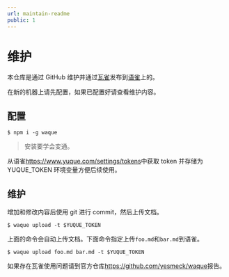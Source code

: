 ```yaml
---
url: maintain-readme
public: 1
---
```


# 维护

本仓库是通过 GitHub 维护并通过[瓦雀](https://github.com/yesmeck/waque)发布到[语雀](https://www.yuque.com/shixiangwang/gucm2q)上的。

在新的机器上请先配置，如果已配置好请查看维护内容。

## 配置


```
$ npm i -g waque
```

> 安装要学会变通。

从语雀<https://www.yuque.com/settings/tokens>中获取 token 并存储为 YUQUE_TOKEN 环境变量方便后续使用。


## 维护

增加和修改内容后使用 git 进行 commit，然后上传文档。

```
$ waque upload -t $YUQUE_TOKEN
```

上面的命令会自动上传文档。下面命令指定上传`foo.md`和`bar.md`到语雀。

```
$ waque upload foo.md bar.md -t $YUQUE_TOKEN
```

如果存在瓦雀使用问题请到官方仓库<https://github.com/yesmeck/waque>报告。